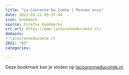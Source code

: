 ```yaml
---
title: "La Couronne Du Comte | Pennen enzo"
date: 2022-03-21 05:37:44
icon: bookmark
source: Firefox bookmarks
src_url: https://www.lacouronneducomte.nl/
domains:
- lacouronneducomte.nl
2022: "03"
categories:

---
```

Deze bookmark kan je vinden op [lacouronneducomte.nl](https://www.lacouronneducomte.nl/).
